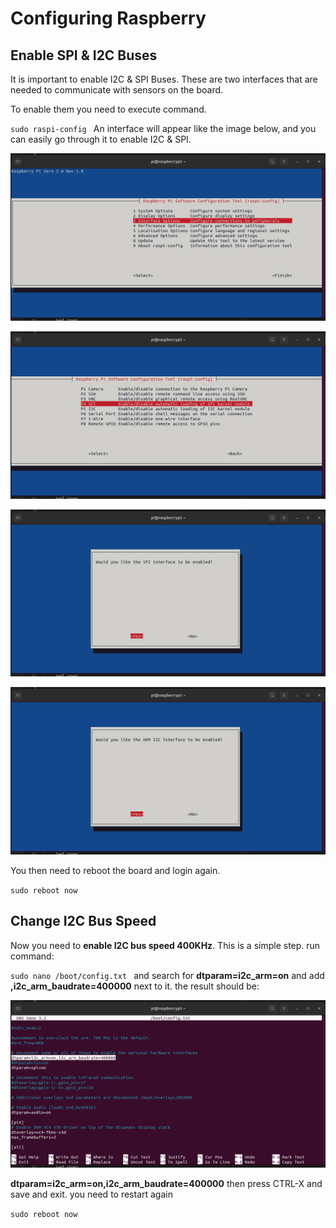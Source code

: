# Configuring Raspberry

## Enable SPI & I2C Buses

It is important to enable I2C & SPI Buses. These are two interfaces that are needed to communicate with sensors on the board.

To enable them you need to execute command.

`sudo raspi-config
`
An interface will appear like the image below, and you can easily go through it to enable I2C & SPI.

[![Interface Options](https://raw.githubusercontent.com/HefnySco/OBAL/main/images/rpi_config_interface_options.png "Enable SPI")](https://raw.githubusercontent.com/HefnySco/OBAL/main/images/rpi_config_interface_options.png "Interface Options")

[![Select SPI](https://raw.githubusercontent.com/HefnySco/OBAL/main/images/rpi_config_spi_options.png "Select SPI")](https://raw.githubusercontent.com/HefnySco/OBAL/main/images/rpi_config_spi_options.png "Select SPI")


[![Enable I2C](https://raw.githubusercontent.com/HefnySco/OBAL/main/images/rpi_config_spi_options_selected.png "Enable SPI")](https://raw.githubusercontent.com/HefnySco/OBAL/main/images/rpi_config_spi_options_selected.png "Enable SPI")


[![Enable I2C](https://raw.githubusercontent.com/HefnySco/OBAL/main/images/rpi_config_i2c_options_selected.png "Enable I2C")](https://raw.githubusercontent.com/HefnySco/OBAL/main/images/rpi_config_i2c_options_selected.png "Enable I2C")

You then need to reboot the board and login again.

`sudo reboot now
`

## Change I2C Bus Speed

Now you need to **enable I2C bus speed 400KHz**. This is a simple step. run command:

`sudo nano /boot/config.txt
`
and search for **dtparam=i2c_arm=on** and add  **,i2c_arm_baudrate=400000** next to it.
the result should be:

[![/boot/config.txt](https://raw.githubusercontent.com/HefnySco/OBAL/main/images/rpi_config_config.png "/boot/config.txt")](https://raw.githubusercontent.com/HefnySco/OBAL/main/images/rpi_config_config.png "/boot/config.txt")

**dtparam=i2c_arm=on,i2c_arm_baudrate=400000**
then press CTRL-X and save and exit.
you need to restart again

`sudo reboot now
`

